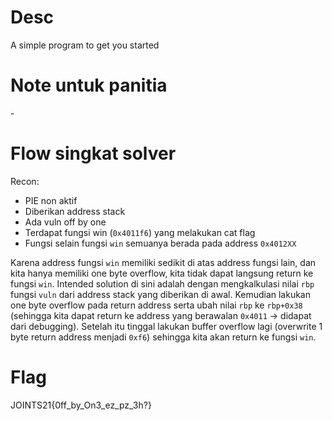 # Desc

A simple program to get you started

# Note untuk panitia

\-

# Flow singkat solver

Recon:

- PIE non aktif
- Diberikan address stack
- Ada vuln off by one
- Terdapat fungsi win (`0x4011f6`) yang melakukan cat flag
- Fungsi selain fungsi `win` semuanya berada pada address `0x4012XX`

Karena address fungsi `win` memiliki sedikit di atas address fungsi lain, dan kita hanya memiliki one byte overflow, kita tidak dapat langsung return ke fungsi `win`. Intended solution di sini adalah dengan mengkalkulasi nilai `rbp` fungsi `vuln` dari address stack yang diberikan di awal. Kemudian lakukan one byte overflow pada return address serta ubah nilai `rbp` ke `rbp+0x38` (sehingga kita dapat return ke address yang berawalan `0x4011` -> didapat dari debugging). Setelah itu tinggal lakukan buffer overflow lagi (overwrite 1 byte return address menjadi `0xf6`) sehingga kita akan return ke fungsi `win`.

# Flag

JOINTS21{0ff_by_On3_ez_pz_3h?}
